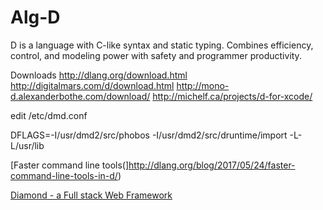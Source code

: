 Alg-D
=====

D is a language with C-like syntax and static typing. 
Combines efficiency, control, and modeling power with safety and programmer productivity.

Downloads
http://dlang.org/download.html
http://digitalmars.com/d/download.html
http://mono-d.alexanderbothe.com/download/
http://michelf.ca/projects/d-for-xcode/


edit /etc/dmd.conf

DFLAGS=-I/usr/dmd2/src/phobos -I/usr/dmd2/src/druntime/import -L-L/usr/lib


[Faster command line tools(]http://dlang.org/blog/2017/05/24/faster-command-line-tools-in-d/)


[Diamond - a Full stack Web Framework](https://github.com/DiamondMVC/Diamond)

